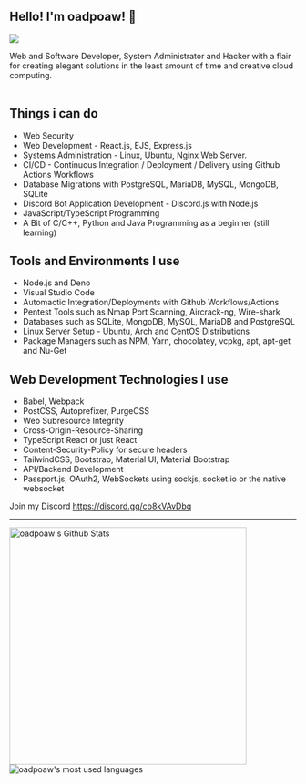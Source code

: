## Hello! I'm oadpoaw! 👋
![](https://komarev.com/ghpvc/?username=oadpoaw&color=green)

Web and Software Developer, System Administrator and Hacker with a flair for creating elegant solutions in the least amount of time and creative cloud computing.
<br /> <br />

## Things i can do
- Web Security
- Web Development - React.js, EJS, Express.js
- Systems Administration - Linux, Ubuntu, Nginx Web Server.
- CI/CD - Continuous Integration / Deployment / Delivery using Github Actions Workflows
- Database Migrations with PostgreSQL, MariaDB, MySQL, MongoDB, SQLite
- Discord Bot Application Development - Discord.js with Node.js
- JavaScript/TypeScript Programming
- A Bit of C/C++, Python and Java Programming as a beginner (still learning)

## Tools and Environments I use
- Node.js and Deno
- Visual Studio Code
- Automactic Integration/Deployments with Github Workflows/Actions
- Pentest Tools such as Nmap Port Scanning, Aircrack-ng, Wire-shark
- Databases such as SQLite, MongoDB, MySQL, MariaDB and PostgreSQL
- Linux Server Setup - Ubuntu, Arch and CentOS Distributions
- Package Managers such as NPM, Yarn, chocolatey, vcpkg, apt, apt-get and Nu-Get

## Web Development Technologies I use
- Babel, Webpack
- PostCSS, Autoprefixer, PurgeCSS
- Web Subresource Integrity
- Cross-Origin-Resource-Sharing
- TypeScript React or just React
- Content-Security-Policy for secure headers
- TailwindCSS, Bootstrap, Material UI, Material Bootstrap
- API/Backend Development 
- Passport.js, OAuth2, WebSockets using sockjs, socket.io or the native websocket

Join my Discord https://discord.gg/cb8kVAvDbq <br />

---

<img align="left" alt="oadpoaw's Github Stats" src="https://github-readme-stats.vercel.app/api?username=oadpoaw&show_icons=true&theme=tokyonight" width="416px"/>
<img align="center" alt="oadpoaw's most used languages" src="https://github-readme-stats.vercel.app/api/top-langs/?username=oadpoaw&langs_count=12&layout=compact&theme=tokyonight" />
